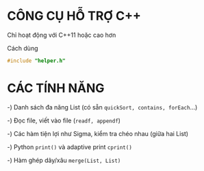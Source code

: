 # CÔNG CỤ HỖ TRỢ C++
Chỉ hoạt động với C++11 hoặc cao hơn

Cách dùng
```cpp
#include "helper.h"
```

# CÁC TÍNH NĂNG
-) Danh sách đa năng List<T> (có sẵn `quickSort, contains, forEach`...)

-) Đọc file, viết vào file (`readf, appendf`)

-) Các hàm tiện lợi như Sigma, kiểm tra chéo nhau (giữa hai List<T>)

-) Python `print()` và adaptive print `cprint()`

-) Hàm ghép dãy/xâu `merge(List, List)`


